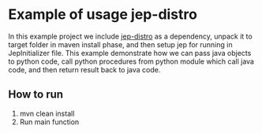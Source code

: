 # Example of usage jep-distro
In this example project we include [jep-distro](https://github.com/icemachined/jep-distro)
as a dependency, unpack it to target folder in maven install phase,
and then setup jep for running in JepInitializer file.
This example demonstrate how we can pass java objects to python code, call python procedures from python module which call java code, 
and then return result back to java code.

## How to run 
1. mvn clean install
2. Run main function